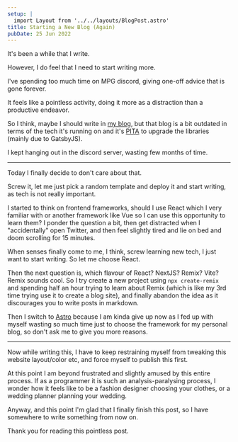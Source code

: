 ```yaml
---
setup: |
  import Layout from '../../layouts/BlogPost.astro'
title: Starting a New Blog (Again)
pubDate: 25 Jun 2022
---
```


It's been a while that I write.

However, I do feel that I need to start writing more.

I've spending too much time on MPG discord, giving one-off advice that is gone forever.

It feels like a pointless activity, doing it more as a distraction than a productive endeavor.

So I think, maybe I should write in [my blog](https://malcolmkee.com/blog/), but that blog is a bit outdated in terms of the tech it's running on and it's [PITA](https://en.wiktionary.org/wiki/pain_in_the_ass) to upgrade the libraries (mainly due to GatsbyJS).

I kept hanging out in the discord server, wasting few months of time.

---

Today I finally decide to don't care about that.

Screw it, let me just pick a random template and deploy it and start writing, as tech is not really important.

I started to think on frontend frameworks, should I use React which I very familiar with or another framework like Vue so I can use this opportunity to learn them? I ponder the question a bit, then get distracted when I "accidentally" open Twitter, and then feel slightly tired and lie on bed and doom scrolling for 15 minutes.

When senses finally come to me, I think, screw learning new tech, I just want to start writing. So let me choose React. 

Then the next question is, which flavour of React? NextJS? Remix? Vite? Remix sounds cool. So I try create a new project using `npx create-remix` and spending half an hour trying to learn about Remix (which is like my 3rd time trying use it to create a blog site), and finally abandon the idea as it discourages you to write posts in markdown.

Then I switch to [Astro](https://astro.build/) because I am kinda give up now as I fed up with myself wasting so much time just to choose the framework for my personal blog, so don't ask me to give you more reasons.

---

Now while writing this, I have to keep restraining myself from tweaking this website layout/color etc, and force myself to publish this first.

At this point I am beyond frustrated and slightly amused by this entire process. If as a programmer it is such an analysis-paralysing process, I wonder how it feels like to be a fashion designer choosing your clothes, or a wedding planner planning your wedding.

Anyway, and this point I'm glad that I finally finish this post, so I have somewhere to write something from now on.

Thank you for reading this pointless post.